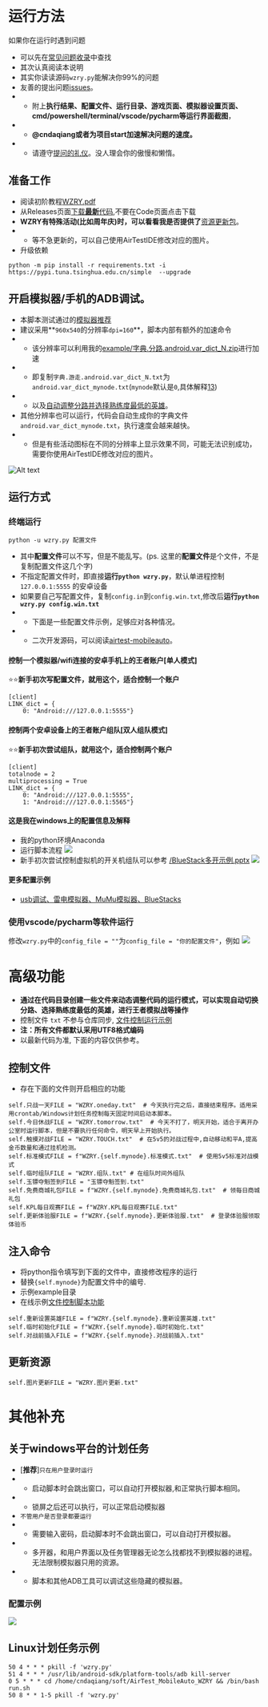 # 运行方法
如果你在运行时遇到问题
* 可以先在[常见问题收录](https://github.com/cndaqiang/WZRY/issues/42)中查找
* 其次认真阅读本说明
* 其实你读读源码`wzry.py`能解决你99%的问题
* 友善的提出问题[issues](https://github.com/cndaqiang/WZRY/issues)。
* * 附上**执行结果、配置文件、运行目录、游戏页面、模拟器设置页面、cmd/powershell/terminal/vscode/pycharm等运行界面截图**，
* * **@cndaqiang或者为项目start加速解决问题的速度。**
* * 请遵守[提问的礼仪](https://github.com/tvvocold/How-To-Ask-Questions-The-Smart-Way)。没人理会你的傲慢和懒惰。

## 准备工作
* 阅读初阶教程[WZRY.pdf](doc/WZRY.pdf)
* 从Releases页面[下载**最新**代码](https://github.com/cndaqiang/WZRY/releases),不要在Code页面点击下载
* **WZRY有特殊活动(比如周年庆)时，可以看看我是否提供了**[资源更新包](https://github.com/cndaqiang/WZRY/issues/8)。
* * 等不急更新的，可以自己使用AirTestIDE修改对应的图片。
* 升级依赖

```
python -m pip install -r requirements.txt -i https://pypi.tuna.tsinghua.edu.cn/simple  --upgrade
```


## 开启模拟器/手机的ADB调试。
* 本脚本测试通过的[模拟器推荐](https://github.com/cndaqiang/WZRY/issues/23)
* 建议采用**`960x540`的分辨率`dpi=160`**，脚本内部有额外的加速命令
* * 该分辨率可以利用我的[example/字典.分路.android.var_dict_N.zip](example/字典.分路.android.var_dict_N.zip)进行加速
* * 即复制`字典.游走.android.var_dict_N.txt`为`android.var_dict_mynode.txt`(`mynode`默认是`0`,具体解释[13](https://github.com/cndaqiang/WZRY/issues/13#issue-2381467976))
* * 以及[自动调整分路并选择熟练度最低的英雄](https://github.com/cndaqiang/WZRY/issues/13#issuecomment-2205392546)。
* 其他分辨率也可以运行，代码会自动生成你的字典文件`android.var_dict_mynode.txt`，执行速度会越来越快。
* * 但是有些活动图标在不同的分辨率上显示效果不同，可能无法识别成功，需要你使用AirTestIDE修改对应的图片。

![Alt text](doc/LDplayer.png)

## 运行方式

### 终端运行

```
python -u wzry.py 配置文件
```

* 其中**配置文件**可以不写，但是不能乱写。(ps. 这里的**配置文件**是个文件，不是复制配置文件这几个字)
* 不指定配置文件时，即直接**运行`python wzry.py`**，默认单进程控制 `127.0.0.1:5555` 的安卓设备
* 如果要自己写配置文件，复制`config.in`到`config.win.txt`,修改后**运行`python wzry.py config.win.txt`**
* * 下面是一些配置文件示例，足够应对各种情况。
* * 二次开发源码，可以阅读[airtest-mobileauto](https://pypi.org/project/airtest-mobileauto/)。

#### 控制一个模拟器/wifi连接的安卓手机上的王者账户[单人模式]
⭐⭐**新手初次写配置文件，就用这个，适合控制一个账户**

```
[client]
LINK_dict = {
    0: "Android:///127.0.0.1:5555"}
```

#### 控制两个安卓设备上的王者账户组队[双人组队模式]
⭐⭐**新手初次尝试组队，就用这个，适合控制两个账户**

```
[client]
totalnode = 2
multiprocessing = True
LINK_dict = {
    0: "Android:///127.0.0.1:5555",
    1: "Android:///127.0.0.1:5565"}
```

#### 这是我在windows上的配置信息及解释
* 我的python环境Anaconda
* 运行脚本流程
![](doc/anaconda.png)
* 新手初次尝试控制虚拟机的开关机组队可以参考
[/BlueStack多开示例.pptx](doc/BlueStack多开示例.pptx)
![](doc/BlueStack多开示例.png)

#### 更多配置示例
* [usb调试、雷电模拟器、MuMu模拟器、BlueStacks](doc/config.example.md)

### 使用vscode/pycharm等软件运行
修改`wzry.py`中的`config_file = ""`为`config_file = "你的配置文件"`，例如
![](doc/vscode.PNG)


# 高级功能
* **通过在代码目录创建一些文件来动态调整代码的运行模式，可以实现自动切换分路、选择熟练度最低的英雄，进行王者模拟战等操作**
* 控制文件 `txt` 不参与仓库同步, [文件控制运行示例](https://github.com/cndaqiang/WZRY/issues/13)
* **注：所有文件都默认采用UTF8格式编码**
* 以最新代码为准, 下面的内容仅供参考。


## 控制文件
* 存在下面的文件则开启相应的功能
```
self.只战一天FILE = "WZRY.oneday.txt"  # 今天执行完之后，直接结束程序。适用采用crontab/Windows计划任务控制每天固定时间启动本脚本。
self.今日休战FILE = "WZRY.tomorrow.txt"  # 今天不打了，明天开始，适合于离开办公室时运行脚本，但是不要执行任何命令，明天早上开始执行。
self.触摸对战FILE = "WZRY.TOUCH.txt"  # 在5v5的对战过程中,自动移动和平A,提高金币数量和通过挂机检测。
self.标准模式FILE = f"WZRY.{self.mynode}.标准模式.txt"  # 使用5v5标准对战模式
self.临时组队FILE = "WZRY.组队.txt" # 在组队时间外组队
self.玉镖夺魁签到FILE = "玉镖夺魁签到.txt" 
self.免费商城礼包FILE = f"WZRY.{self.mynode}.免费商城礼包.txt"  # 领每日商城礼包
self.KPL每日观赛FILE = f"WZRY.KPL每日观赛FILE.txt"
self.更新体验服FILE = f"WZRY.{self.mynode}.更新体验服.txt"  # 登录体验服领取体验币
```

## 注入命令
* 将python指令填写到下面的文件中，直接修改程序的运行
* 替换`{self.mynode}`为配置文件中的编号.
* 示例example目录
* 在线示例[文件控制脚本功能](https://github.com/cndaqiang/WZRY/issues/13)

```
self.重新设置英雄FILE = f"WZRY.{self.mynode}.重新设置英雄.txt"
self.临时初始化FILE = f"WZRY.{self.mynode}.临时初始化.txt"
self.对战前插入FILE = f"WZRY.{self.mynode}.对战前插入.txt"
```

## 更新资源
```
self.图片更新FILE = "WZRY.图片更新.txt"
```


# 其他补充
## 关于windows平台的计划任务
* [**推荐**]`只在用户登录时运行`
* * 启动脚本时会跳出窗口，可以自动打开模拟器,和正常执行脚本相同。
* * 锁屏之后还可以执行，可以正常启动模拟器 
* `不管用户是否登录都要运行`
* * 需要输入密码，启动脚本时不会跳出窗口，可以自动打开模拟器。
* * 多开器，和用户界面以及任务管理器无论怎么找都找不到模拟器的进程。无法限制模拟器只用的资源。
* * 脚本和其他ADB工具可以调试这些隐藏的模拟器。

### 配置示例
![](doc/crontab_win.png)

## Linux计划任务示例
```
50 4 * * * pkill -f 'wzry.py'
51 4 * * * /usr/lib/android-sdk/platform-tools/adb kill-server
0 5 * * * cd /home/cndaqiang/soft/AirTest_MobileAuto_WZRY && /bin/bash run.sh
50 8 * * 1-5 pkill -f 'wzry.py'
```